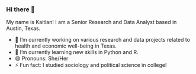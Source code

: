 ### Hi there 👋

My name is Kaitlan! I am a Senior Research and Data Analyst based in Austin, Texas.

- 🔭 I’m currently working on various research and data projects related to health and economic well-being in Texas.
- 🌱 I’m currently learning new skills in Python and R.
- 😄 Pronouns: She/Her
- ⚡ Fun fact: I studied sociology and political science in college!
